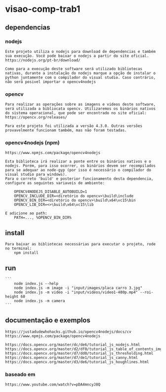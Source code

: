 # visao-comp-trab1

## dependencias

### nodejs
    Este projeto utiliza o nodejs para download de dependencias e também sua execução. Você pode baixar o nodejs a partir do site oficial.
    https://nodejs.org/pt-br/download/

    Como para a execução deste software será utilizado bibliotecas nativas, durante a instalação do nodejs marque a opção de instalar o python juntamente com o compilador do visual studio. Caso contrário, não será posivel importar o opencv4nodejs

### opencv
    Para realizar as operações sobre as imagens e videos deste software, será utilizada a bibliocata opencv. Utilizaremos os binários nativos do sistema operacional, que pode ser encontrado no site oficial:
    https://opencv.org/releases/

    Para este projeto foi utilizada a versão 4.3.0. Outras versões provavelmente funcionam também, mas não foram testadas.

### opencv4nodejs (npm)    
    https://www.npmjs.com/package/opencv4nodejs
    
    Esta biblioteca irá realizar a ponte entre os binários nativos e o nodejs. Porém, para isso ocorrer, os binários devem ser recompilados para se adequar ao node-gyp (por isso é necessário o compilador do visual studio para windows).
    Para o correto 'build' e posterior funcionamento desta dependencia, configure as seguintes variaveis de ambiente:

        OPENCV4NODEJS_DISABLE_AUTOBUILD=1
        OPENCV_INCLUDE_DIR=<diretório do opencv>\build\include
        OPENCV_BIN_DIR=<diretório do opencv>\build\x64\vc15\bin
        OPENCV_LIB_DIR=<>\build\x64\vc15\lib

    E adicione ao path:
        PATH=..., %OPENCV_BIN_DIR%


## install
    Para baixar as bibliotecas necessárias para executar o projeto, rode no terminal:
        npm install

## run
    ```
        node index.js --help
        node index.js -m image -i "input/images/placa carro 3.jpg"
        node index.js -m video -i "input/videos/video1-480p.mp4" --roi-height 60
        node index.js -m camera
    ```

## documentação e exemplos
    https://justadudewhohacks.github.io/opencv4nodejs/docs/cv
    https://www.npmjs.com/package/opencv4nodejs

    https://docs.opencv.org/master/dc/de6/tutorial_js_nodejs.html
    https://docs.opencv.org/master/d2/df0/tutorial_js_table_of_contents_imgproc.html
    https://docs.opencv.org/master/d7/dd0/tutorial_js_thresholding.html
    https://docs.opencv.org/master/d7/de1/tutorial_js_canny.html
    https://docs.opencv.org/master/d3/de6/tutorial_js_houghlines.html

### baseado em
    https://www.youtube.com/watch?v=pDA4mncyJ8Q